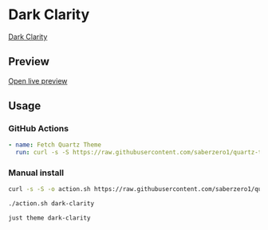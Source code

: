 # Dark Clarity

[Dark Clarity](https://github.com/chenbihao)

## Preview

[Open live preview](https://quartz-themes.github.io/dark-clarity/)

## Usage

### GitHub Actions

```yaml
- name: Fetch Quartz Theme
  run: curl -s -S https://raw.githubusercontent.com/saberzero1/quartz-themes/master/action.sh | bash -s -- dark-clarity
```

### Manual install

```bash
curl -s -S -o action.sh https://raw.githubusercontent.com/saberzero1/quartz-themes/master/action.sh

./action.sh dark-clarity
```

```bash
just theme dark-clarity
```
